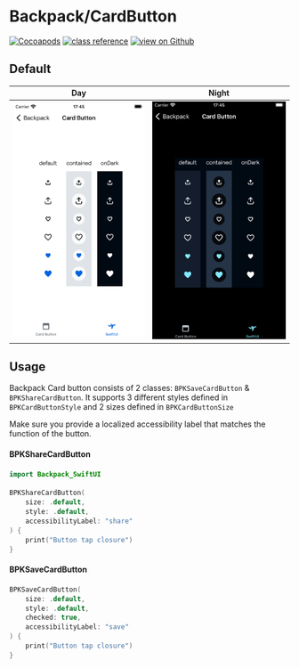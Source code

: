 # Backpack/CardButton

[![Cocoapods](https://img.shields.io/cocoapods/v/Backpack.svg?style=flat)](https://cocoapods.org/pods/Backpack)
[![class reference](https://img.shields.io/badge/Class%20reference-iOS-blue)](https://backpack.github.io/ios/versions/latest/uikit/Classes/BPKSaveCardButton.html)
[![view on Github](https://img.shields.io/badge/Source%20code-GitHub-lightgrey)](https://github.com/Skyscanner/backpack-ios/tree/main/Backpack/CardButton)

## Default
| Day | Night |
| --- | --- |
| <img src="https://raw.githubusercontent.com/Skyscanner/backpack-ios/main/screenshots/iPhone-swiftui_card-button___all_lm.png" alt="" width="375" /> | <img src="https://raw.githubusercontent.com/Skyscanner/backpack-ios/main/screenshots/iPhone-swiftui_card-button___all_dm.png" alt="" width="375" /> |

## Usage

Backpack Card button consists of 2 classes: `BPKSaveCardButton` & `BPKShareCardButton`. It supports 3 different styles defined in `BPKCardButtonStyle` and 2 sizes defined in `BPKCardButtonSize`

Make sure you provide a localized accessibility label that matches the function of the button.


#### BPKShareCardButton 
```swift
import Backpack_SwiftUI

BPKShareCardButton(
    size: .default,
    style: .default,
    accessibilityLabel: "share"
) {
    print("Button tap closure")
}
```

#### BPKSaveCardButton 

```swift
BPKSaveCardButton(
    size: .default,
    style: .default,
    checked: true,
    accessibilityLabel: "save"
) {
    print("Button tap closure")
}

```
